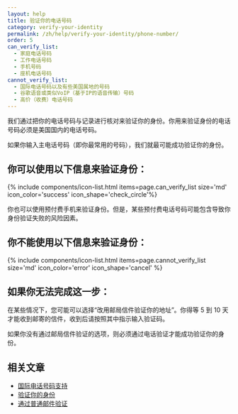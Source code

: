 ```yaml
---
layout: help
title: 验证你的电话号码
category: verify-your-identity
permalink: /zh/help/verify-your-identity/phone-number/
order: 5
can_verify_list:
  - 家庭电话号码
  - 工作电话号码
  - 手机号码
  - 座机电话号码
cannot_verify_list:
  - 国际电话号码以及有些美国属地的号码
  - 谷歌语音或类似VoIP（基于IP的语音传输）号码
  - 高价（收费）电话号码
---
```

我们通过把你的电话号码与记录进行核对来验证你的身份。你用来验证身份的电话号码必须是美国国内的电话号码。

如果你输入主电话号码（即你最常用的号码），我们就最可能成功验证你的身份。

## 你可以使用以下信息来验证身份：

{% include components/icon-list.html items=page.can_verify_list size='md' icon_color='success' icon_shape='check_circle'%}

你也可以使用预付费手机来验证身份。但是，某些预付费电话号码可能包含导致你身份验证失败的风险因素。

## 你不能使用以下信息来验证身份：

{% include components/icon-list.html items=page.cannot_verify_list size='md' icon_color='error' icon_shape='cancel' %}

## 如果你无法完成这一步：
在某些情况下，您可能可以选择“改用邮局信件验证你的地址”。你得等 5 到 10 天才能收到邮寄的信件，收到后请按照其中指示输入验证码。

如果你没有通过邮局信件验证的选项，则必须通过电话验证才能成功验证你的身份。

## 相关文章

* [国际电话号码支持](/zh/help/verify-your-identity/phone-number/)
* [验证你的身份](/zh/help/verify-your-identity/how-to-verify-your-identity/)
* [通过普通邮件验证](/zh/help/verify-your-identity/verify-your-address-by-mail/)
